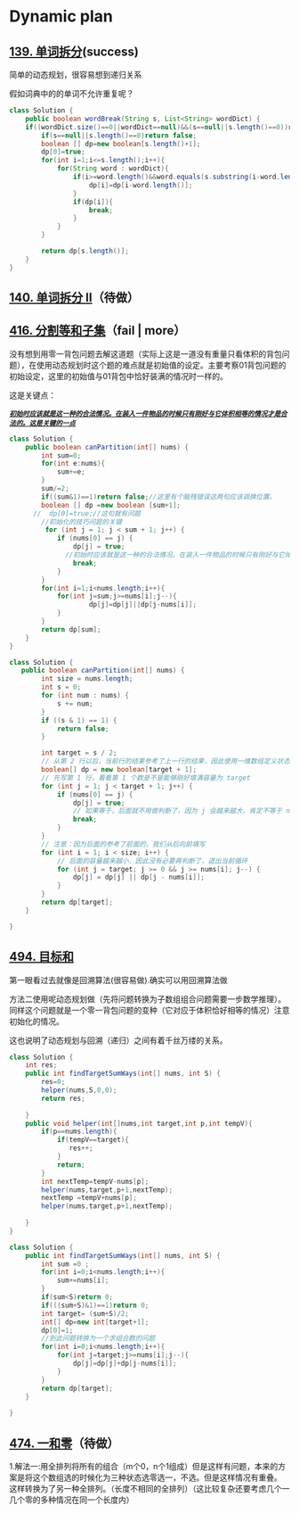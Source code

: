 # Dynamic plan

## [139. 单词拆分](https://leetcode-cn.com/problems/word-break/)(success)

简单的动态规划，很容易想到递归关系

假如词典中的的单词不允许重复呢？

```java
class Solution {
    public boolean wordBreak(String s, List<String> wordDict) {
    if((wordDict.size()==0||wordDict==null)&&(s==null||s.length()==0))return true; 
        if(s==null||s.length()==0)return false;
        boolean [] dp=new boolean[s.length()+1];
        dp[0]=true;
        for(int i=1;i<=s.length();i++){
            for(String word : wordDict){
                if(i>=word.length()&&word.equals(s.substring(i-word.length(),i))){
                    dp[i]=dp[i-word.length()];
                }
                if(dp[i]){
                    break;
                }
            }
        }

        return dp[s.length()];
    }
}
```

## [140. 单词拆分 II](https://leetcode-cn.com/problems/word-break-ii/)（待做）

## [416. 分割等和子集](https://leetcode-cn.com/problems/partition-equal-subset-sum/)（fail | more）

没有想到用零一背包问题去解这道题（实际上这是一道没有重量只看体积的背包问题），在使用动态规划时这个题的难点就是初始值的设定。主要考察01背包问题的初始设定，这里的初始值与01背包中恰好装满的情况时一样的。

这是关键点：

 [***`初始时应该就是这一种的合法情况。在装入一件物品的时候只有刚好与它体积相等的情况才是合法的。这是关键的一点`***]( //初始时应该就是这一种的合法情况。在装入一件物品的时候只有刚好与它体积相等的情况才是合法的。这是关键的一点)

```java
class Solution {
    public boolean canPartition(int[] nums) {
        int sum=0;
        for(int e:nums){
            sum+=e;
        }
        sum/=2;
        if((sum&1)==1)return false;//这里有个脑残错误这两句应该调换位置。
        boolean [] dp =new boolean [sum+1];
      //  dp[0]=true;//这句就有问题
        //初始化的技巧问题的关键
         for (int j = 1; j < sum + 1; j++) {
            if (nums[0] == j) {
                dp[j] = true;
              //初始时应该就是这一种的合法情况。在装入一件物品的时候只有刚好与它体积相等的情况才是合法的。这是关键的一点
                break;
            }
        }
        for(int i=1;i<nums.length;i++){
            for(int j=sum;j>=nums[i];j--){
               	    dp[j]=dp[j]||dp[j-nums[i]];          
            }
        }
        return dp[sum];
    }
}

```

```java
class Solution {
   public boolean canPartition(int[] nums) {
        int size = nums.length;
        int s = 0;
        for (int num : nums) {
            s += num;
        }
        if ((s & 1) == 1) {
            return false;
        }

        int target = s / 2;
        // 从第 2 行以后，当前行的结果参考了上一行的结果，因此使用一维数组定义状态就可以了
        boolean[] dp = new boolean[target + 1];
        // 先写第 1 行，看看第 1 个数是不是能够刚好填满容量为 target
        for (int j = 1; j < target + 1; j++) {
            if (nums[0] == j) {
                dp[j] = true;
                // 如果等于，后面就不用做判断了，因为 j 会越来越大，肯定不等于 nums[0]
                break;
            }
        }
        // 注意：因为后面的参考了前面的，我们从后向前填写
        for (int i = 1; i < size; i++) {
            // 后面的容量越来越小，因此没有必要再判断了，退出当前循环
            for (int j = target; j >= 0 && j >= nums[i]; j--) {
                dp[j] = dp[j] || dp[j - nums[i]];
            }
        }
        return dp[target];
    }

}

```

## [494. 目标和](https://leetcode-cn.com/problems/target-sum/)

第一眼看过去就像是回溯算法(很容易做).确实可以用回溯算法做

方法二使用呢动态规划做（先将问题转换为子数组组合问题需要一步数学推理）。同样这个问题就是一个零一背包问题的变种（它对应于体积恰好相等的情况）注意初始化的情况。

这也说明了动态规划与回溯（递归）之间有着千丝万缕的关系。

```java
class Solution {
    int res;
    public int findTargetSumWays(int[] nums, int S) {
        res=0;
        helper(nums,S,0,0);
        return res;
        
    }
    public void helper(int[]nums,int target,int p,int tempV){
        if(p==nums.length){
            if(tempV==target){
               res++;
            }
            return;
        }
        int nextTemp=tempV-nums[p]; 
        helper(nums,target,p+1,nextTemp);
        nextTemp =tempV+nums[p]; 
        helper(nums,target,p+1,nextTemp);
           
    }
}
```

```java
class Solution {
    public int findTargetSumWays(int[] nums, int S) {
        int sum =0 ;
        for(int i=0;i<nums.length;i++){
            sum+=nums[i];
        }
        if(sum<S)return 0;
        if(((sum+S)&1)==1)return 0;
        int target= (sum+S)/2;
        int[] dp=new int[target+1];
        dp[0]=1;
        //到此问题转换为一个求组合数的问题
        for(int i=0;i<nums.length;i++){
            for(int j=target;j>=nums[i];j--){
                dp[j]=dp[j]+dp[j-nums[i]];
            }
        }
        return dp[target];
    }
   
}
```

## [474. 一和零](https://leetcode-cn.com/problems/ones-and-zeroes/)（待做）

1.解法一:用全排列将所有的组合（m个0，n个1组成）但是这样有问题，本来的方案是将这个数组选的时候化为三种状态选零选一，不选。但是这样情况有重叠。	这样转换为了另一种全排列。（长度不相同的全排列）（这比较复杂还要考虑几个一几个零的多种情况在同一个长度内）



